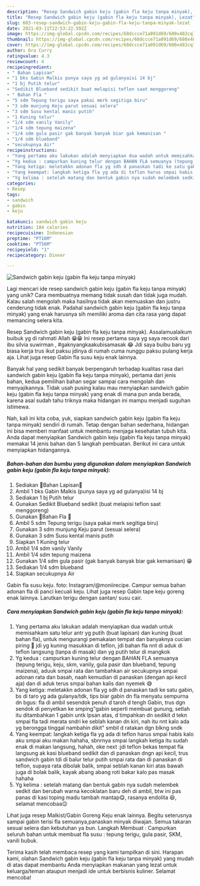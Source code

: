```yaml
---
description: "Resep Sandwich gabin keju (gabin fla keju tanpa minyak), Lezat"
title: "Resep Sandwich gabin keju (gabin fla keju tanpa minyak), Lezat"
slug: 603-resep-sandwich-gabin-keju-gabin-fla-keju-tanpa-minyak-lezat
date: 2021-03-11T22:53:22.592Z
image: https://img-global.cpcdn.com/recipes/68dccce71a091d69/680x482cq70/sandwich-gabin-keju-gabin-fla-keju-tanpa-minyak-foto-resep-utama.jpg
thumbnail: https://img-global.cpcdn.com/recipes/68dccce71a091d69/680x482cq70/sandwich-gabin-keju-gabin-fla-keju-tanpa-minyak-foto-resep-utama.jpg
cover: https://img-global.cpcdn.com/recipes/68dccce71a091d69/680x482cq70/sandwich-gabin-keju-gabin-fla-keju-tanpa-minyak-foto-resep-utama.jpg
author: Ora Curry
ratingvalue: 4.3
reviewcount: 4
recipeingredient:
- " Bahan Lapisan"
- "1 bks Gabin Malkis punya saya yg ad gulanyaisi 14 bj"
- "1 bj Putih telur"
- "Sedikit Blueband sedikit buat melapisi teflon saat menggoreng"
- " Bahan Fla "
- "5 sdm Tepung terigu saya pakai merk segitiga biru"
- "3 sdm munjung Keju parut sesuai selera"
- "3 sdm Susu kental manis putih"
- "1 Kuning telur"
- "1/4 sdm vanily Vanily"
- "1/4 sdm tepung maizena"
- "1/4 sdm gula pasir gak banyak banyak biar gak kemanisan "
- "1/4 sdm blueband"
- "secukupnya Air"
recipeinstructions:
- "Yang pertama aku lakukan adalah menyiapkan dua wadah untuk memisahkam satu telur antr yg putih (buat lapisan) dan kuning (buat bahan fla), untuk mengurangi pemakaian tempat dan banyaknya cucian piring 🤣 jdi yg kuning masukkan di teflon, jdi bahan fla nnt di aduk di teflon langsung (tanpa di masak) dan yg putih telur di mangkok"
- "Yg kedua : campurkan kuning telur dengan BAHAN FLA semuanya (tepung terigu, keju, skm, vanily, gula pasir dan blueband, tepung maizena), aduuk smpai rata dan tambahkan air secukupnya smpai adonan rata dan basah, naah kemudian di panaskan (dengan api kecil aja) dan di aduk terus smpai bahan kalis dan nyemek 😅"
- "Yang ketiga: meletakkn adonan fla yg sdh d panaskan tadi ke satu gabin, bs di taro yg ada gulanya/tdk, tips biar gabin dn fla menyatu sempurna dn bgus: fla di ambil sesendok penuh d taroh d tengh Gabin, trus dgn sendok di penyetkan ke smping&#34;gabin seperti membuat gunung, setlah itu ditambahkan 1 gabin untk lpsan atas, d timpahkan dn sedikit d tekn smpai fla tadi merata sndri ke seblah kanan dn kiri, nah itu nnt kalo ada yg berongga tinggal nambahin dikit&#34; smbil d ratakan dgn blkng sndk"
- "Yang keempat: langkah ketiga fla yg ada di teflon harus smpai habis kalo aku smpai aku makan hahaha, sbnrnya smpai langkah ketiga itu sudah enak di makan langsung, hahah, oke next :jdi teflon bekas tempat fla langsung ak kasi blueband sedikit dan di panaskan dngn api kecil, trus sandwich gabin tdi di balur telur putih smpai rata dan di panaskan di teflon, supaya rata dibolak balik, smpai seblah kanan kiri atas bawah juga di bolak balik, kayak abang abang roti bakar kalo pas masak hahaha"
- "Yg kelima : setelah matang dan bentuk gabin nya sudah melembek sedkit dan berubah warna kecoklatan baru deh di ambil, btw ini pas panas di kasi toping madu tambah mantap😋, rasanya endolita 😆, selamat mencobaa😉"
categories:
- Resep
tags:
- sandwich
- gabin
- keju

katakunci: sandwich gabin keju 
nutrition: 184 calories
recipecuisine: Indonesian
preptime: "PT16M"
cooktime: "PT56M"
recipeyield: "1"
recipecategory: Dinner

---
```



![Sandwich gabin keju (gabin fla keju tanpa minyak)](https://img-global.cpcdn.com/recipes/68dccce71a091d69/680x482cq70/sandwich-gabin-keju-gabin-fla-keju-tanpa-minyak-foto-resep-utama.jpg)

Lagi mencari ide resep sandwich gabin keju (gabin fla keju tanpa minyak) yang unik? Cara membuatnya memang tidak susah dan tidak juga mudah. Kalau salah mengolah maka hasilnya tidak akan memuaskan dan justru cenderung tidak enak. Padahal sandwich gabin keju (gabin fla keju tanpa minyak) yang enak harusnya sih memiliki aroma dan cita rasa yang dapat memancing selera kita.

Resep Sandwich gabin keju (gabin fla keju tanpa minyak). Assalamualaikum buibuk yg di rahmati Allah 😁😁 Ini resep pertama saya yg saya recook dari ibu silvia suwirman , #gaknyangkaakubisamasak 😂 Jdi saya buibu baru yg biasa kerja trus ikut paksu jdinya di rumah cuma nunggu paksu pulang kerja aja. Lihat juga resep Gabin fla susu keju enak lainnya.

Banyak hal yang sedikit banyak berpengaruh terhadap kualitas rasa dari sandwich gabin keju (gabin fla keju tanpa minyak), pertama dari jenis bahan, kedua pemilihan bahan segar sampai cara mengolah dan menyajikannya. Tidak usah pusing kalau mau menyiapkan sandwich gabin keju (gabin fla keju tanpa minyak) yang enak di mana pun anda berada, karena asal sudah tahu triknya maka hidangan ini mampu menjadi suguhan istimewa.


Nah, kali ini kita coba, yuk, siapkan sandwich gabin keju (gabin fla keju tanpa minyak) sendiri di rumah. Tetap dengan bahan sederhana, hidangan ini bisa memberi manfaat untuk membantu menjaga kesehatan tubuh kita. Anda dapat menyiapkan Sandwich gabin keju (gabin fla keju tanpa minyak) memakai 14 jenis bahan dan 5 langkah pembuatan. Berikut ini cara untuk menyiapkan hidangannya.

<!--inarticleads1-->

##### Bahan-bahan dan bumbu yang digunakan dalam menyiapkan Sandwich gabin keju (gabin fla keju tanpa minyak):

1. Sediakan  🍔Bahan Lapisan🍔
1. Ambil 1 bks Gabin Malkis (punya saya yg ad gulanya)isi 14 bj
1. Sediakan 1 bj Putih telur
1. Gunakan Sedikit Blueband sedikit (buat melapisi teflon saat menggoreng)
1. Gunakan  🥞Bahan Fla 🥞
1. Ambil 5 sdm Tepung terigu (saya pakai merk segitiga biru)
1. Gunakan 3 sdm munjung Keju parut (sesuai selera)
1. Gunakan 3 sdm Susu kental manis putih
1. Siapkan 1 Kuning telur
1. Ambil 1/4 sdm vanily Vanily
1. Ambil 1/4 sdm tepung maizena
1. Gunakan 1/4 sdm gula pasir (gak banyak banyak biar gak kemanisan) 😁
1. Sediakan 1/4 sdm blueband
1. Siapkan secukupnya Air


Gabin fla susu keju. foto: Instagram/@moniirecipe. Campur semua bahan adonan fla di panci kecuali keju. Lihat juga resep Gabin tape keju goreng enak lainnya. Larutkan terigu dengan santan/ susu cair. 

<!--inarticleads2-->

##### Cara menyiapkan Sandwich gabin keju (gabin fla keju tanpa minyak):

1. Yang pertama aku lakukan adalah menyiapkan dua wadah untuk memisahkam satu telur antr yg putih (buat lapisan) dan kuning (buat bahan fla), untuk mengurangi pemakaian tempat dan banyaknya cucian piring 🤣 jdi yg kuning masukkan di teflon, jdi bahan fla nnt di aduk di teflon langsung (tanpa di masak) dan yg putih telur di mangkok
1. Yg kedua : campurkan kuning telur dengan BAHAN FLA semuanya (tepung terigu, keju, skm, vanily, gula pasir dan blueband, tepung maizena), aduuk smpai rata dan tambahkan air secukupnya smpai adonan rata dan basah, naah kemudian di panaskan (dengan api kecil aja) dan di aduk terus smpai bahan kalis dan nyemek 😅
1. Yang ketiga: meletakkn adonan fla yg sdh d panaskan tadi ke satu gabin, bs di taro yg ada gulanya/tdk, tips biar gabin dn fla menyatu sempurna dn bgus: fla di ambil sesendok penuh d taroh d tengh Gabin, trus dgn sendok di penyetkan ke smping&#34;gabin seperti membuat gunung, setlah itu ditambahkan 1 gabin untk lpsan atas, d timpahkan dn sedikit d tekn smpai fla tadi merata sndri ke seblah kanan dn kiri, nah itu nnt kalo ada yg berongga tinggal nambahin dikit&#34; smbil d ratakan dgn blkng sndk
1. Yang keempat: langkah ketiga fla yg ada di teflon harus smpai habis kalo aku smpai aku makan hahaha, sbnrnya smpai langkah ketiga itu sudah enak di makan langsung, hahah, oke next :jdi teflon bekas tempat fla langsung ak kasi blueband sedikit dan di panaskan dngn api kecil, trus sandwich gabin tdi di balur telur putih smpai rata dan di panaskan di teflon, supaya rata dibolak balik, smpai seblah kanan kiri atas bawah juga di bolak balik, kayak abang abang roti bakar kalo pas masak hahaha
1. Yg kelima : setelah matang dan bentuk gabin nya sudah melembek sedkit dan berubah warna kecoklatan baru deh di ambil, btw ini pas panas di kasi toping madu tambah mantap😋, rasanya endolita 😆, selamat mencobaa😉


Lihat juga resep Malkist/Gabin Goreng Keju enak lainnya. Begitu seterusnya sampai gabin terisi fla semuanya,panaskan minyak diwajan. Semua takaran sesuai selera dan kebutuhan ya bun. Langkah Membuat : Campurkan seluruh bahan untuk membuat fla susu : tepung terigu, gula pasir, SKM, vanili bubuk. 

Terima kasih telah membaca resep yang kami tampilkan di sini. Harapan kami, olahan Sandwich gabin keju (gabin fla keju tanpa minyak) yang mudah di atas dapat membantu Anda menyiapkan makanan yang lezat untuk keluarga/teman ataupun menjadi ide untuk berbisnis kuliner. Selamat mencoba!
